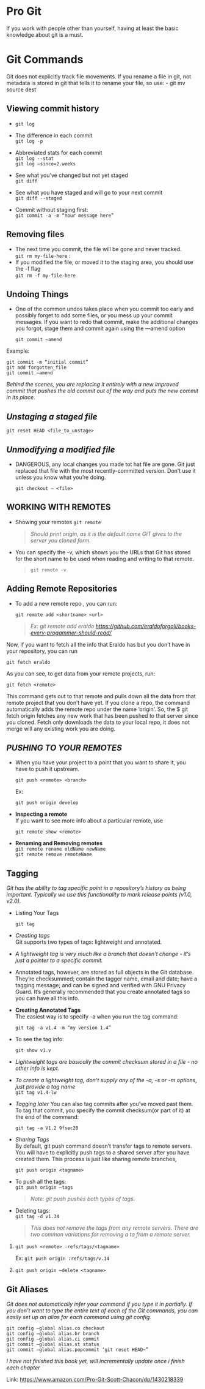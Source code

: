 # Pro Git

If you work with people other than yourself, having at least the basic knowledge about git is a must.

# Git Commands

Git does not explicitly track file movements. If you rename a file in git, not metadata is stored in git that tells it to rename your file, so use: - git mv source dest

## **Viewing commit history**

- `git log`

- The difference in each commit  
   `git log -p`
- Abbreviated stats for each commit  
   `git log --stat`  
   `git log —since=2.weeks`

- See what you’ve changed but not yet staged  
  `git diff`
- See what you have staged and will go to your next commit  
  `git diff --staged`
- Commit without staging first:  
  `git commit -a -m “Your message here”`

## **Removing files**

- The next time you commit, the file will be gone and never tracked.  
   `git rm my-file-here` :
- If you modified the file, or moved it to the staging area, you should use the -f flag  
   `git rm -f my-file-here`

## **Undoing Things**

- One of the common undos takes place when you commit too early and possibly forget to add some files, or you mess up your commit messages. If you want to redo that commit, make the additional changes you forgot, stage them and commit again using the —amend option

  `git commit —amend`

Example:

`git commit -m “initial commit“`  
 `git add forgotten_file`  
 `git commit —amend`

_Behind the scenes, you are replacing it entirely with a new improved commit that pushes the old commit out of the way and puts the new commit in its place._

## _Unstaging a staged file_

`git reset HEAD <file_to_unstage>`

## _Unmodifying a modified file_

- DANGEROUS, any local changes you made tot hat file are gone. Git just replaced that file with the most recently-committed version. Don’t use it unless you know what you’re doing.

  `git checkout — <file>`

## WORKING WITH REMOTES

- Showing your remotes
  `git remote`
  > _Should print origin, as it is the default name GIT gives to the server you cloned form._
- You can specify the -v, which shows you the URLs that Git has stored for the short name to be used when reading and writing to that remote.
  > `git remote -v`

## **Adding Remote Repositories**

- To add a new remote repo , you can run:

  `git remote add <shortname> <url>`

  > _Ex: git remote add eraldo https://github.com/eraldoforgoli/books-every-progammer-should-read/_

Now, if you want to fetch all the info that Eraldo has but you don’t have in your repository, you can run

`git fetch eraldo`

As you can see, to get data from your remote projects, run:

`git fetch <remote>`

This command gets out to that remote and pulls down all the data from that remote project that you don’t have yet.
If you clone a repo, the command automatically adds the remote repo under the name ‘origin’.
So, the \$ git fetch origin fetches any new work that has been pushed to that server since you cloned. Fetch only downloads the data to your local repo, it does not merge will any existing work you are doing.

## _PUSHING TO YOUR REMOTES_

- When you have your project to a point that you want to share it, you have to push it upstream.

  `git push <remote> <branch>`

  Ex:

  `git push origin develop`

- **Inspecting a remote**  
  If you want to see more info about a particular remote, use

  `git remote show <remote>`

- **Renaming and Removing remotes**  
   `git remote rename oldName newName`  
   `git remote remove remoteName`

## **Tagging**

_Git has the ability to tag specific point in a repository’s history as being important. Typically we use this functionality to mark release points (v1.0, v2.0)._

- Listing Your Tags

  `git tag`

- _Creating tags_  
  Git supports two types of tags: lightweight and annotated.
- _A lightweight tag is very much like a branch that doesn’t change - it’s just a pointer to a specific commit._

- Annotated tags, however, are stored as full objects in the Git database. They’re checksummed; contain the tagger name, email and date; have a tagging message; and can be signed and verified with GNU Privacy Guard. It’s generally recommended that you create annotated tags so you can have all this info.

- **Creating Annotated Tags**  
  The easiest way is to specify -a when you run the tag command:

  `git tag -a v1.4 -m “my version 1.4”`

- To see the tag info:

  `git show v1.v`

- _Lightweight tags are basically the commit checksum stored in a file - no other info is kept._
- _To create a lightweight tag, don’t supply any of the -a, -s or -m options, just provide a tag name_  
  `git tag v1.4-lw`

- _Tagging later_
  You can also tag commits after you’ve moved past them.
  To tag that commit, you specify the commit checksum(or part of it) at the end of the command:

  `git tag -a V1.2 9fsec20`

- _Sharing Tags_  
  By default, git push command doesn’t transfer tags to remote servers. You will have to explicitly push tags to a shared server after you have created them. This process is just like sharing remote branches,

  `git push origin <tagname>`

- To push all the tags:  
   `git push origin —tags`

  > _Note: git push pushes both types of tags._

- Deleting tags:  
   `git tag -d v1.34`
  > _This does not remove the tags from any remote servers. There are two common variations for removing a ta from a remote server._

1. `git push <remote> :refs/tags/<tagname>`

   Ex: `git push origin :refs/tags/v.14`

2. `git push origin —delete <tagname>`

## **Git Aliases**

_Git does not automatically infer your command if you type it in partially. If you don’t want to type the entire text of each of the Git commands, you can easily set up an alias for each command using git config._

`git config —global alias.co checkout`  
`git config —global alias.br branch`  
`git config —global alias.ci commit`  
`git commit —global alias.st status`  
`git commit —global alias.popcommit ‘git reset HEAD~”`

_I have not finished this book yet, will incrementally update once i finish each chapter_

Link: https://www.amazon.com/Pro-Git-Scott-Chacon/dp/1430218339
